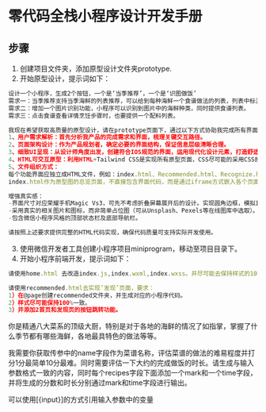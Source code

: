 # 零代码全栈小程序设计开发手册

## 步骤
1. 创建项目文件夹，添加原型设计文件夹prototype.
2. 开始原型设计，提示词如下：
```javascript
设计一个小程序，生成2个按钮，一个是‘当季推荐’，一个是‘识图做饭’
需求一：当季推荐支持当季海鲜的列表推荐，可以给到每种海鲜一个食谱做法的列表，列表中标注做法的难易程度，以及属于什么菜系。在列表排名上需要支持根据难易程度来排序。
需求二：增加一个图片识别功能，小程序可以识别到图片中的海鲜种类，同时提供食谱列表。
需求三：点击食谱查看详情烹饪步骤时，也要提供一个配料列表。

我现在希望获取高质量的原型设计，请在prototype页面下，通过以下方式协助我完成所有界面的原型图，并确保这些设计稿可直接用于开发环节：
1、用户需求解析：首先分析我产品的完成需求和界面，梳理关键交互路径。
2、页面架构设计：作为产品规划者，确定必要的界面结构，保证信息层级清晰合理。
3、细致UI呈现：从设计师角度出发，创建符合IOS规范的界面，运用现代化设计元素，打造舒适视觉效果。
4、HTML可交互原型：利用HTML+Tailwind CSS是实现所有原型页面，CSS尽可能的采用CSS的类名而不要自己手写，结合FontAwesome（或其它开源图标库）让界面更加精致、接近实际应用效果。
5、文件组织方式：
每个功能界面应独立成HTML文件，例如：index.html、Recommended.html、Recognize.html等。
index.html作为原型图的总览页面，不直接包含界面代码，而是通过iframe方式嵌入各个页面用做预览，并在index页面中直接嵌入各个iframe,展示所有设计，避免页面跳转。

增强真实感：
-界面尺寸对应荣耀手机Magic Vs3，可先不考虑折叠屏幕展开后的设计。实现圆角边框，模拟真实手机显示效果。
-采用真实的相关图片和图标，而非简单占位图（可从Unsplash、Pexels等在线图库中选取）。
-包含微信小程序风格的顶部状态栏及底部导航栏。

请按照上述要求提供完整的HTML代码实现，确保代码质量可支持实际开发使用。
```
3. 使用微信开发者工具创建小程序项目miniprogram，移动至项目目录下。
4. 开始小程序前端开发，提示词如下：
```javascript
请使用home.html 去改造index.js,index.wxml,index.wxss。并尽可能去保持样式的100%一致。ICON使用emoji。
```
```javascript
请使用recommended.html去实现‘发现’页面，要求：
1）在@page创建recommended文件夹，并生成对应的小程序代码。
2）样式尽可能保持100%一致。
3）并添加2首页和发现页的按钮跳转功能。
```



你是精通八大菜系的顶级大厨，特别是对于各地的海鲜的情况了如指掌，掌握了什么季节都有哪些海鲜，各地最具特色的做法等等。

我需要你获取传参中的name字段作为菜谱名称，评估菜谱的做法的难易程度并打分1分最简单10分最难。同时需要评估一下大约的完成做饭的时长。请生成与输入参数格式一致的内容，同时每个recipes字段下面添加一个mark和一个time字段，并将生成的分数和时长分别通过mark和time字段进行输出。

可以使用[{input}]的方式引用输入参数中的变量
